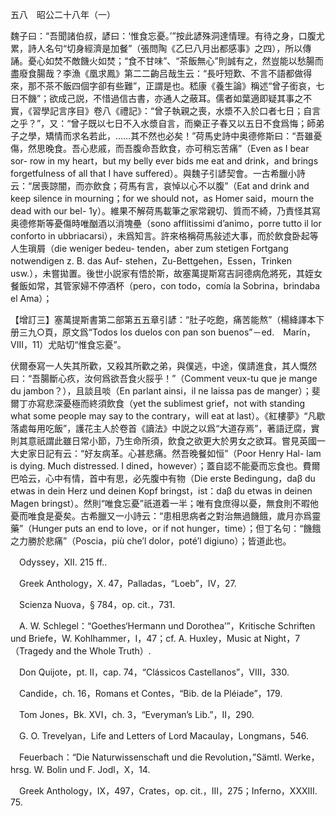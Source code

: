 五八　昭公二十八年（一）

魏子曰：“吾聞諸伯叔，諺曰：‘惟食忘憂。’”按此諺殊洞達情理。有待之身，口腹尤累，詩人名句“切身經濟是加餐”（張問陶《乙巳八月出都感事》之四），所以傳誦。憂心如焚不敵饑火如焚；“食不甘味”、“茶飯無心”則誠有之，然豈能以愁腸而盡廢食腸哉？李漁《凰求鳳》第二二齣吕哉生云：“長吁短歎、不言不語都做得來，那不茶不飯四個字卻有些難”，正謂是也。嵇康《養生論》稱述“曾子銜哀，七日不饑”；欲成己説，不惜過信古書，亦通人之蔽耳。儒者如葉適即疑其事之不實，《習學記言序目》卷八《禮記》：“曾子執親之喪，水漿不入於口者七日；自言之乎？”，又：“曾子既以七日不入水漿自言，而樂正子春又以五日不食爲悔；師弟子之學，矯情而求名若此，……其不然也必矣！”荷馬史詩中奥德修斯曰：“吾雖憂傷，然思晚食。吾心悲戚，而吾腹命吾飲食，亦可稍忘苦痛”（Even as I bear sor-
row in my heart，but my belly ever bids me eat and drink，and brings forgetfulness of all that I have suffered）。與魏子引諺契會。一古希臘小詩云：“居喪諒闇，而亦飲食；荷馬有言，哀悼以心不以腹”（Eat and drink and keep silence in mourning；for we should not，as Homer said，mourn the dead with our bel-
1y）。維果不解荷馬載筆之家常親切、質而不綺，乃責怪其寫奥德修斯等憂傷時唯酗酒以消塊壘（sono afflitissimi d’animo，porre tutto il lor conforto in ubbriacarsi），未爲知言。許來格稱荷馬敍述大事，而於飲食卧起等人生瑣屑（die weniger bedeu-
tenden，aber zum stetigen Fortgang notwendigen z. B. das Auf-
stehen，Zu-Bettgehen，Essen，Trinken usw.），未嘗拋置。後世小説家有悟於斯，故塞萬提斯寫吉訶德病危將死，其姪女餐飯如常，其管家婦不停酒杯（pero，con todo，comía la Sobrina，brindaba el Ama）；

【增訂三】塞萬提斯書第二部第五五章引諺：“肚子吃飽，痛苦能熬”（楊絳譯本下册三九○頁，原文爲“Todos los duelos con pan son buenos”－ed.　Marín，VIII，11）尤貼切“惟食忘憂”。

伏爾泰寫一人失其所歡，又殺其所歡之弟，與僕逃，中途，僕請進食，其人慨然曰：“吾腸斷心疚，汝何爲欲吾食火脮乎！”（Comment veux-tu que je mange du jambon？），且談且啖（En parlant ainsi，il ne laissa pas de manger）；斐爾丁亦寫悲深憂極而終須飲食（yet the sublimest grief，not with standing what some people may say to the contrary，will eat at last）。《紅樓夢》“凡歇落處每用吃飯”，護花主人於卷首《讀法》中説之以爲“大道存焉”，著語迂腐，實則其意祇謂此雖日常小節，乃生命所須，飲食之欲更大於男女之欲耳。嘗見英國一大史家日記有云：“好友病革。心甚悲痛。然吾晚餐如恒”（Poor Henry Hal-
lam is dying. Much distressed. I dined，however）；蓋自認不能憂而忘食也。費爾巴哈云，心中有情，首中有思，必先腹中有物（Die erste Bedingung，daβ du etwas in dein Herz und deinen Kopf bringst，ist：daβ du etwas in deinen Magen bringst）。然則“唯食忘憂”祇道着一半；唯有食庶得以憂，無食則不暇他憂而唯食是憂矣。古希臘又一小詩云：“患相思病者之對治無過饑餓，歲月亦爲靈藥”（Hunger puts an end to love，or if not hunger，time）；但丁名句：“饑餓之力勝於悲痛”（Poscia，più che’l dolor，poté’l digiuno）；皆道此也。











　Odyssey，XII. 215 ff..

　Greek Anthology，X. 47，Palladas，“Loeb”，IV，27.

　Scienza Nuova，§ 784，op. cit.，731.

　A. W. Schlegel：“Goethes‘Hermann und Dorothea’”，Kritische Schriften und Briefe，W. Kohlhammer，I，47；cf. A. Huxley，Music at Night，7（Tragedy and the Whole Truth）.

　Don Quijote，pt. II，cap. 74，“Clássicos Castellanos”，VIII，330.

　Candide，ch. 16，Romans et Contes，“Bib. de la Pléiade”，179.

　Tom Jones，Bk. XVI，ch. 3，“Everyman’s Lib.”，II，290.

　G. O. Trevelyan，Life and Letters of Lord Macaulay，Longmans，546.

　Feuerbach：“Die Naturwissenschaft und die Revolution，”Sämtl. Werke，hrsg. W. Bolin und F. Jodl，X，14.

　Greek Anthology，IX，497，Crates，op. cit.，III，275；Inferno，XXXIII. 75.